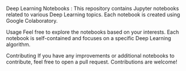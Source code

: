 Deep Learning Notebooks : 
This repository contains Jupyter notebooks related to various Deep Learning topics. Each notebook is created using Google Colaboratory.

Usage
Feel free to explore the notebooks based on your interests. Each notebook is self-contained and focuses on a specific Deep Learning algorithm.

Contributing
If you have any improvements or additional notebooks to contribute, feel free to open a pull request. Contributions are welcome!
